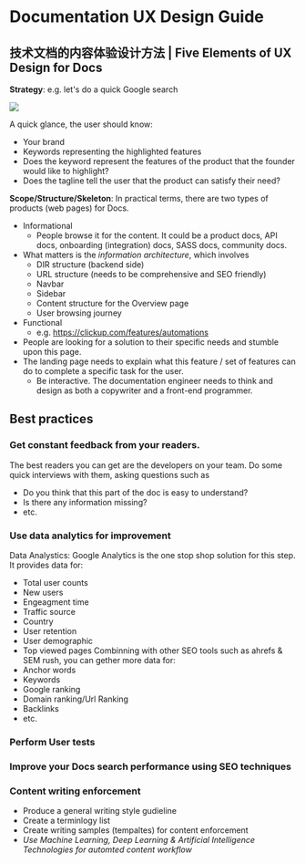 # Documentation UX Design Guide

## 技术文档的内容体验设计方法 | Five Elements of UX Design for Docs

**Strategy**: e.g. let's do a quick Google search

![](https://edu.google.com/coursebuilder/courses/pswg/1.2/assets/notes/Lesson2.4/images/image04.png)

A quick glance, the user should know:
+ Your brand
+ Keywords representing the highlighted features
+ Does the keyword represent the features of the product that the founder would like to highlight?
+ Does the tagline tell the user that the product can satisfy their need?

**Scope/Structure/Skeleton**: In practical terms, there are two types of products (web pages) for Docs.
+ Informational
  + People browse it for the content. It could be a product docs, API docs, onboarding (integration) docs, SASS docs, community docs.
+ What matters is the *information architecture*, which involves
    + DIR structure (backend side) 
    + URL structure (needs to be comprehensive and SEO friendly)
    + Navbar
    + Sidebar
    + Content structure for the Overview page
    + User browsing journey
+ Functional
  + e.g. https://clickup.com/features/automations 
+ People are looking for a solution to their specific needs and stumble upon this page.
+ The landing page needs to explain what this feature / set of features can do to complete a specific task for the user.
  + Be interactive. The documentation engineer needs to think and design as both a copywriter and a front-end programmer.

## Best practices
### Get constant feedback from your readers.
The best readers you can get are the developers on your team. Do some quick interviews with them, asking questions such as
+ Do you think that this part of the doc is easy to understand?
+ Is there any information missing?
+ etc.

### Use data analytics for improvement
Data Analystics: Google Analytics is the one stop shop solution for this step. It provides data for:
+ Total user counts
+ New users
+ Engeagment time
+ Traffic source
+ Country
+ User retention
+ User demographic
+ Top viewed pages
Combinning with other SEO tools such as ahrefs & SEM rush, you can gether more data for:
+ Anchor words
+ Keywords
+ Google ranking
+ Domain ranking/Url Ranking
+ Backlinks
+ etc.

### Perform User tests

### Improve your Docs search performance using SEO techniques

### Content writing enforcement
+ Produce a general writing style gudieline
+ Create a terminlogy list
+ Create writing samples (tempaltes) for content enforcement
+ *Use Machine Learning, Deep Learning & Artificial Intelligence Technologies for automted content workflow*

